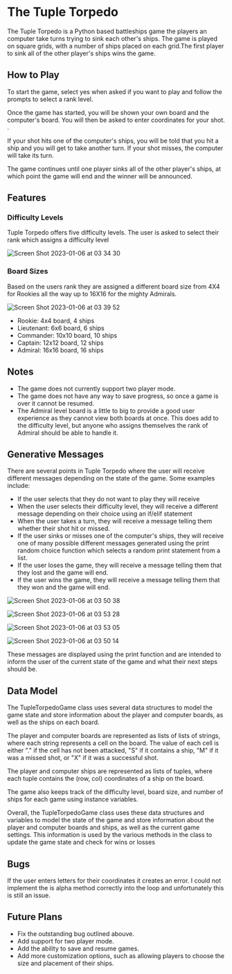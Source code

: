 # The Tuple Torpedo

The Tuple Torpedo is a Python based battleships game the players an computer take turns trying to sink each other's ships. The game is played on square grids, with a number of ships placed on each grid.The first player to sink all of the other player's ships wins the game.


## How to Play
To start the game, select yes when asked if you want to play and follow the prompts to select a rank level.

Once the game has started, you will be shown your own board and the computer's board. You will then be asked to enter coordinates for your shot. .

If your shot hits one of the computer's ships, you will be told that you hit a ship and you will get to take another turn. If your shot misses, the computer will take its turn.

The game continues until one player sinks all of the other player's ships, at which point the game will end and the winner will be announced.

## Features

### Difficulty Levels

Tuple Torpedo offers five difficulty levels. The user is asked to select their rank which assigns a difficulty level

![Screen Shot 2023-01-06 at 03 34 30](https://user-images.githubusercontent.com/107034179/210924942-b4056288-505c-4a68-a846-f640ca29c132.png)


### Board Sizes 

Based on the users rank they are assigned a different board size from 4X4 for Rookies all the way up to 16X16 for the mighty Admirals.

![Screen Shot 2023-01-06 at 03 39 52](https://user-images.githubusercontent.com/107034179/210925350-30e9fd20-cf46-4795-8835-3288c0727010.png)

- Rookie: 4x4 board, 4 ships
- Lieutenant: 6x6 board, 6 ships
- Commander: 10x10 board, 10 ships
- Captain: 12x12 board, 12 ships
- Admiral: 16x16 board, 16 ships

## Notes

- The game does not currently support two player mode.
- The game does not have any way to save progress, so once a game is over it cannot be resumed.
- The Admiral level board is a little to big to provide a good user experience as they cannot view both boards at once. This does add to the difficulty level, but anyone who assigns themselves the rank of Admiral should be able to handle it. 

## Generative Messages

There are several points in Tuple Torpedo where the user will receive different messages depending on the state of the game. Some examples include:

- If the user selects that they do not want to play they will receive 
- When the user selects their difficulty level, they will receive a different message depending on their choice using an if/elif statement
- When the user takes a turn, they will receive a message telling them whether their shot hit or missed.
- If the user sinks or misses one of the computer's ships, they will receive one of many possible different messages generated using the print random choice function which selects a random print statement from a list.
- If the user loses the game, they will receive a message telling them that they lost and the game will end.
- If the user wins the game, they will receive a message telling them that they won and the game will end.

![Screen Shot 2023-01-06 at 03 50 38](https://user-images.githubusercontent.com/107034179/210926440-97005589-8a02-48c3-a92d-3b9292958632.png)

![Screen Shot 2023-01-06 at 03 53 28](https://user-images.githubusercontent.com/107034179/210926865-4a0b7ac8-55ea-49e8-b42d-decebc2c367f.png)

![Screen Shot 2023-01-06 at 03 53 05](https://user-images.githubusercontent.com/107034179/210926867-95cc9ad0-cba8-4c58-87c9-2003140c3bbe.png)

![Screen Shot 2023-01-06 at 03 50 14](https://user-images.githubusercontent.com/107034179/210926930-05d30b3c-2a13-48cd-83fe-c48c654c2fe3.png)

These messages are displayed using the print function and are intended to inform the user of the current state of the game and what their next steps should be.

## Data Model

The TupleTorpedoGame class uses several data structures to model the game state and store information about the player and computer boards, as well as the ships on each board.

The player and computer boards are represented as lists of lists of strings, where each string represents a cell on the board. The value of each cell is either "." if the cell has not been attacked, "S" if it contains a ship, "M" if it was a missed shot, or "X" if it was a successful shot.

The player and computer ships are represented as lists of tuples, where each tuple contains the (row, col) coordinates of a ship on the board.

The game also keeps track of the difficulty level, board size, and number of ships for each game using instance variables.

Overall, the TupleTorpedoGame class uses these data structures and variables to model the state of the game and store information about the player and computer boards and ships, as well as the current game settings. This information is used by the various methods in the class to update the game state and check for wins or losses

## Bugs

If the user enters letters for their coordinates it creates an error. I could not implement the is alpha method correctly into the loop and unfortunately this is still an issue. 

## Future Plans

- Fix the outstanding bug outlined abouve. 
- Add support for two player mode.
- Add the ability to save and resume games.
- Add more customization options, such as allowing players to choose the size and placement of their ships.

